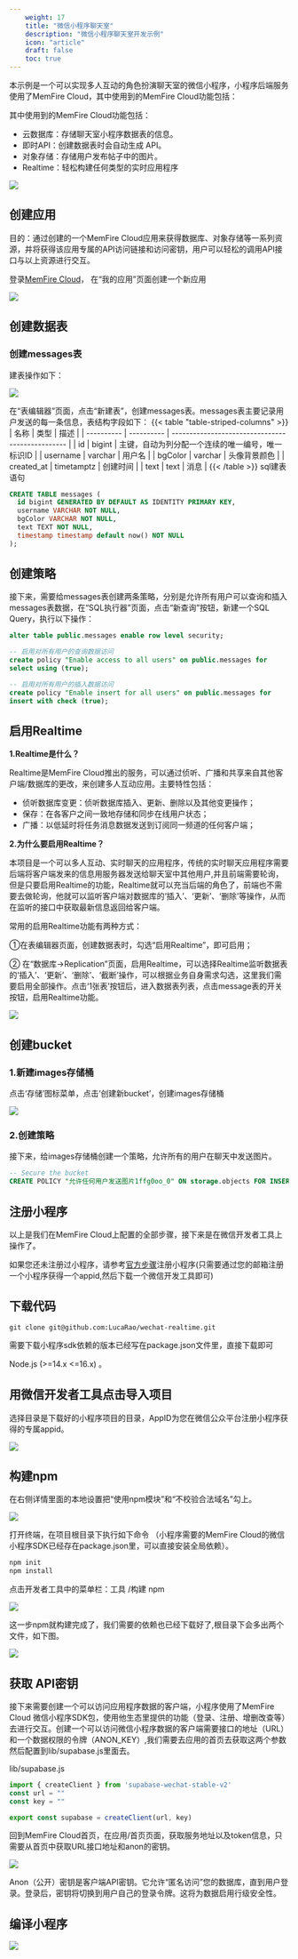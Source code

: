```yaml
---
    weight: 17
    title: "微信小程序聊天室"
    description: "微信小程序聊天室开发示例"
    icon: "article"
    draft: false
    toc: true
---
```


本示例是一个可以实现多人互动的角色扮演聊天室的微信小程序，小程序后端服务使用了MemFire Cloud，其中使用到的MemFire Cloud功能包括：

其中使用到的MemFire Cloud功能包括：

- 云数据库：存储聊天室小程序数据表的信息。
- 即时API：创建数据表时会自动生成 API。
- 对象存储：存储用户发布帖子中的图片。
- Realtime：轻松构建任何类型的实时应用程序

<img src="../../../img/样例-wechat-1.gif">


## 创建应用

目的：通过创建的一个MemFire Cloud应用来获得数据库、对象存储等一系列资源，并将获得该应用专属的API访问链接和访问密钥，用户可以轻松的调用API接口与以上资源进行交互。

登录[MemFire Cloud](https://cloud.memfiredb.com)， 在“我的应用”页面创建一个新应用

<img src="../../../img/样例-wechat-2.PNG">

## 创建数据表

### 创建messages表

建表操作如下：

<img src="../../../img/样例-wechat-3.gif">

在“表编辑器”页面，点击“新建表”，创建messages表。messages表主要记录用户发送的每一条信息，表结构字段如下：
{{< table "table-striped-columns" >}}
| 名称       | 类型       | 描述                                             |
| ---------- | ---------- | ------------------------------------------------ |
| id         | bigint     | 主键，自动为列分配一个连续的唯一编号，唯一标识ID |
| username   | varchar    | 用户名                                           |
| bgColor    | varchar    | 头像背景颜色                                     |
| created_at | timetamptz | 创建时间                                         |
| text       | text       | 消息                                             |
 {{< /table >}}
sql建表语句

```SQL
CREATE TABLE messages (
  id bigint GENERATED BY DEFAULT AS IDENTITY PRIMARY KEY,
  username VARCHAR NOT NULL,
  bgColor VARCHAR NOT NULL,
  text TEXT NOT NULL,
  timestamp timestamp default now() NOT NULL
);
```

## 创建策略

接下来，需要给messages表创建两条策略，分别是允许所有用户可以查询和插入messages表数据，在“SQL执行器”页面，点击“新查询”按钮，新建一个SQL Query，执行以下操作：

```SQL
alter table public.messages enable row level security;

-- 启用对所有用户的查询数据访问
create policy "Enable access to all users" on public.messages for
select using (true);

-- 启用对所有用户的插入数据访问
create policy "Enable insert for all users" on public.messages for
insert with check (true);
```

## 启用Realtime

 **1.Realtime是什么？**

Realtime是MemFire Cloud推出的服务，可以通过侦听、广播和共享来自其他客户端/数据库的更改，来创建多人互动应用。主要特性包括：

 - 侦听数据库变更：侦听数据库插入、更新、删除以及其他变更操作；
 - 保存：在各客户之间一致地存储和同步在线用户状态；
 - 广播：以低延时将任务消息数据发送到订阅同一频道的任何客户端；

**2.为什么要启用Realtime？**

本项目是一个可以多人互动、实时聊天的应用程序，传统的实时聊天应用程序需要后端将客户端发来的信息用服务器发送给聊天室中其他用户,并且前端需要轮询，但是只要启用Realtime的功能，Realtime就可以充当后端的角色了，前端也不需要去做轮询，他就可以监听客户端对数据库的‘插入’、‘更新’、‘删除’等操作，从而在监听的接口中获取最新信息返回给客户端。

 常用的启用Realtime功能有两种方式：

 ①在表编辑器页面，创建数据表时，勾选“启用Realtime”，即可启用；

 ② 在“数据库->Replication”页面，启用Realtime，可以选择Realtime监听数据表的‘插入’、‘更新’、‘删除’、‘截断’操作，可以根据业务自身需求勾选，这里我们需要启用全部操作。点击‘1张表’按钮后，进入数据表列表，点击message表的开关按钮，启用Realtime功能。

<img src="../../../img/样例-wechat-4.gif">

## 创建bucket

### 1.新建images存储桶

点击‘存储’图标菜单，点击‘创建新bucket’，创建images存储桶

<img src="../../../img/样例-wechat-5.gif">


### 2.创建策略

接下来，给images存储桶创建一个策略，允许所有的用户在聊天中发送图片。

```SQL
-- Secure the bucket
CREATE POLICY "允许任何用户发送图片1ffg0oo_0" ON storage.objects FOR INSERT TO public WITH CHECK (bucket_id = 'images' );
```

## 注册小程序

以上是我们在MemFire Cloud上配置的全部步骤，接下来是在微信开发者工具上操作了。

如果您还未注册过小程序，请参考[官方步骤](https://developers.weixin.qq.com/miniprogram/dev/framework/quickstart/getstart.html#申请帐号)注册小程序(只需要通过您的邮箱注册一个小程序获得一个appid,然后下载一个微信开发工具即可)

## 下载代码

```undefined
git clone git@github.com:LucaRao/wechat-realtime.git
```

需要下载小程序sdk依赖的版本已经写在package.json文件里，直接下载即可

Node.js (>=14.x <=16.x) 。

## 用微信开发者工具点击导入项目

选择目录是下载好的小程序项目的目录，AppID为您在微信公众平台注册小程序获得的专属appid。

<img src="../../../img/样例-wechat-6.png">

## 构建npm

在右侧详情里面的本地设置把“使用npm模块”和“不校验合法域名”勾上。

<img src="../../../img/样例-wechat-7.png">

打开终端，在项目根目录下执行如下命令 （小程序需要的MemFire Cloud的微信小程序SDK已经存在package.json里，可以直接安装全局依赖）。

```JavaScript
npm init
npm install
```

点击开发者工具中的菜单栏：工具 /构建 npm

<img src="../../../img/样例-wechat-8.png">


这一步npm就构建完成了，我们需要的依赖也已经下载好了,根目录下会多出两个文件，如下图。

<img src="../../../img/样例-wechat-9.png">

## 获取 API密钥

接下来需要创建一个可以访问应用程序数据的客户端，小程序使用了MemFire Cloud 微信小程序SDK包，使用他生态里提供的功能（登录、注册、增删改查等）去进行交互。创建一个可以访问微信小程序数据的客户端需要接口的地址（URL）和一个数据权限的令牌（ANON_KEY）,我们需要去应用的首页去获取这两个参数然后配置到lib/supabase.js里面去。

lib/supabase.js

```JavaScript
import { createClient } from 'supabase-wechat-stable-v2'
const url = ""
const key = ""

export const supabase = createClient(url, key)
```

回到MemFire Cloud首页，在应用/首页页面，获取服务地址以及token信息，只需要从首页中获取URL接口地址和anon的密钥。

<img src="../../../img/样例-wechat-10.png">


Anon（公开）密钥是客户端API密钥。它允许“匿名访问”您的数据库，直到用户登录。登录后，密钥将切换到用户自己的登录令牌。这将为数据启用行级安全性。 

## 编译小程序

<img src="../../../img/样例-wechat-11.png">

